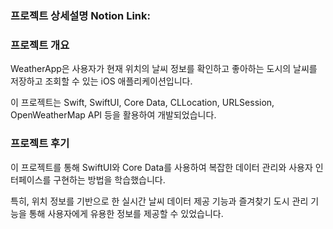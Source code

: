 ### 프로젝트 상세설명 Notion Link:

### 프로젝트 개요

WeatherApp은 사용자가 현재 위치의 날씨 정보를 확인하고 좋아하는 도시의 날씨를 저장하고 조회할 수 있는 iOS 애플리케이션입니다. 

이 프로젝트는 Swift, SwiftUI, Core Data, CLLocation, URLSession, OpenWeatherMap API 등을 활용하여 개발되었습니다.

### 프로젝트 후기

이 프로젝트를 통해 SwiftUI와 Core Data를 사용하여 복잡한 데이터 관리와 사용자 인터페이스를 구현하는 방법을 학습했습니다. 

특히, 위치 정보를 기반으로 한 실시간 날씨 데이터 제공 기능과 즐겨찾기 도시 관리 기능을 통해 사용자에게 유용한 정보를 제공할 수 있었습니다.
